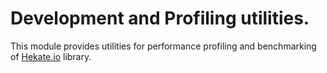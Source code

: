 # Development and Profiling utilities. 

This module provides utilities for performance profiling and benchmarking of [Hekate.io](https://github.com/hekate-io/hekate) library.